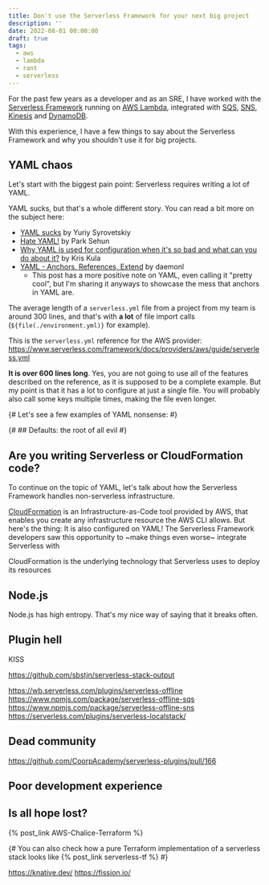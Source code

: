 ```yaml
---
title: Don't use the Serverless Framework for your next big project
description: ''
date: 2022-08-01 00:00:00
draft: true
tags:
  - aws
  - lambda
  - rant
  - serverless
---
```

<!-- 
- The Serverless Framework, Serverless (capitalized), serverless.com: The actual [Serverless Framework](serverless.com)
- serverless (lowercase), serverless infrastructure: The serverless paradigm, not the framework    
-->

For the past few years as a developer and as an SRE, I have worked with the [Serverless Framework](serverless.com) running on [AWS Lambda](https://aws.amazon.com/lambda/), integrated with [SQS](https://aws.amazon.com/sqs/), [SNS](https://aws.amazon.com/sns), [Kinesis](https://aws.amazon.com/kinesis) and [DynamoDB](https://aws.amazon.com/dynamodb).

With this experience, I have a few things to say about the Serverless Framework and why you shouldn't use it for big projects.

## YAML chaos

Let's start with the biggest pain point: Serverless requires writing a lot of YAML.

YAML sucks, but that's a whole different story. You can read a bit more on the subject here:
- [YAML sucks](https://github.com/cblp/yaml-sucks) by Yuriy Syrovetskiy 
- [Hate YAML!](https://kula.blog/posts/yaml/) by Park Sehun
- [Why YAML is used for configuration when it's so bad and what can you do about it?](https://parksehun.medium.com/why-you-hate-yaml-and-how-to-tackle-it-3e8471cf1ca8) by Kris Kula 
- [YAML - Anchors, References, Extend](https://blog.daemonl.com/2016/02/yaml.html) by daemonl
  - This post has a more positive note on YAML, even calling it "pretty cool", but I'm sharing it anyways to showcase the mess that anchors in YAML are.

The average length of a `serverless.yml` file from a project from my team is around 300 lines, and that's with **a lot** of file import calls (`${file(./environment.yml)}` for example).

This is the `serverless.yml` reference for the AWS provider: https://www.serverless.com/framework/docs/providers/aws/guide/serverless.yml

**It is over 600 lines long**. Yes, you are not going to use all of the features described on the reference, as it is supposed to be a complete example. But my point is that it has a lot to configure at just a single file. You will probably also call some keys multiple times, making the file even longer.

{# Let's see a few examples of YAML nonsense: #}

{# ## Defaults: the root of all evil #}

## Are you writing Serverless or CloudFormation code?

To continue on the topic of YAML, let's talk about how the Serverless Framework handles non-serverless infrastructure.

[CloudFormation](https://aws.amazon.com/cloudformation/) is an Infrastructure-as-Code tool provided by AWS, that enables you create any infrastructure resource the AWS CLI allows. But here's the thing: It is also configured on YAML! The Serverless Framework developers saw this opportunity to ~make things even worse~ integrate Serverless with 

CloudFormation is the underlying technology that Serverless uses to deploy its resources

## Node.js

Node.js has high entropy. That's my nice way of saying that it breaks often.

## Plugin hell

KISS

https://github.com/sbstjn/serverless-stack-output

https://wb.serverless.com/plugins/serverless-offline
https://www.npmjs.com/package/serverless-offline-sqs
https://www.npmjs.com/package/serverless-offline-sns
https://serverless.com/plugins/serverless-localstack/

## Dead community

https://github.com/CoorpAcademy/serverless-plugins/pull/166

## Poor development experience

## Is all hope lost?

{% post_link AWS-Chalice-Terraform %}

{#
You can also check how a pure Terraform implementation of a serverless stack looks like
{% post_link serverless-tf %}
#}

https://knative.dev/
https://fission.io/
